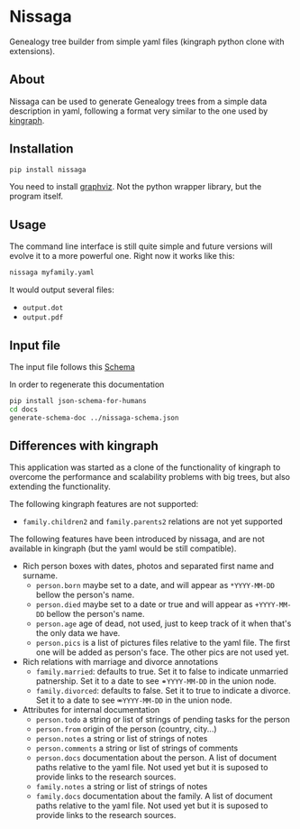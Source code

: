 # Nissaga

Genealogy tree builder from simple yaml files (kingraph python clone with extensions).

## About

Nissaga can be used to generate Genealogy trees
from a simple data description in yaml, following a format
very similar to the one used by [kingraph].

## Installation

```bash
pip install nissaga
```

You need to install [graphviz]. Not the python wrapper library, but the program itself.

[kingraph]: https://github.com/rstacruz/kingraph
[graphviz]: https://graphviz.org

## Usage

The command line interface is still quite simple and
future versions will evolve it to a more powerful one.
Right now it works like this:

```bash
nissaga myfamily.yaml
```

It would output several files:

- `output.dot`
- `output.pdf`

## Input file

The input file follows this [Schema](docs/schema_doc.html)

In order to regenerate this documentation

```bash
pip install json-schema-for-humans
cd docs
generate-schema-doc ../nissaga-schema.json
```


## Differences with kingraph

This application was started as a clone of the functionality of kingraph
to overcome the performance and scalability problems with big trees,
but also extending the functionality.

The following kingraph features are not supported:

- `family.children2` and `family.parents2` relations are not yet supported

The following features have been introduced by nissaga, and are not available in kingraph (but the yaml would be still compatible).

- Rich person boxes with dates, photos and separated first name and surname.
	- `person.born` maybe set to a date, and will appear as `*YYYY-MM-DD` bellow the person's name.
	- `person.died` maybe set to a date or true and will appear as `+YYYY-MM-DD` bellow the person's name.
	- `person.age` age of dead, not used, just to keep track of it when that's the only data we have.
	- `person.pics` is a list of pictures files relative to the yaml file. The first one will be added as person's face. The other pics are not used yet.
- Rich relations with marriage and divorce annotations
	- `family.married`: defaults to true. Set it to false to indicate unmarried patnership. Set it to a date to see `⚭YYYY-MM-DD` in the union node.
	- `family.divorced`: defaults to false. Set it to true to indicate a divorce. Set it to a date to see `⚮YYYY-MM-DD` in the union node.
- Attributes for internal documentation
	- `person.todo` a string or list of strings of pending tasks for the person
	- `person.from` origin of the person (country, city...)
	- `person.notes` a string or list of strings of notes
	- `person.comments` a string or list of strings of comments
	- `person.docs` documentation about the person. A list of document paths relative to the yaml file. Not used yet but it is suposed to provide links to the research sources.
	- `family.notes` a string or list of strings of notes
	- `family.docs` documentation about the family. A list of document paths relative to the yaml file. Not used yet but it is suposed to provide links to the research sources.





